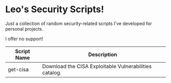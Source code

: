 # Leo's Security Scripts!
Just a collection of random security-related scripts I've developed for personal projects. 

I offer no support!

| Script Name | Description                                            |
| ----------- | ------------------------------------------------------ |
| get-cisa    | Download the CISA Exploitable Vulnerabilities catalog. |